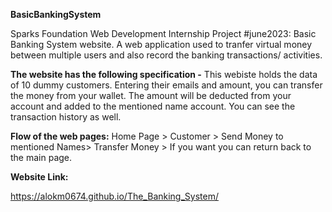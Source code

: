 **BasicBankingSystem**

Sparks Foundation Web Development Internship Project #june2023: Basic Banking System website. A web application used to tranfer virtual money between multiple users and also record the banking transactions/ activities.

**The website has the following specification -**
This webiste holds the data of 10 dummy customers. Entering their emails and amount, you can transfer the money from your wallet. The amount will be deducted from your account and added to the mentioned name account. You can see the transaction history as well. 

**Flow of the web pages:** Home Page > Customer > Send Money to mentioned Names> Transfer Money > If you want you can return back to the main page. 

**Website Link:** 

https://alokm0674.github.io/The_Banking_System/
